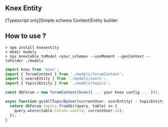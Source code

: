 Knex Entity
----
[Typescript only]Simple schema Context/Entity builder

## How to use ?
```
> npm install knexentity
> mkdir models
> npx knextable toModel <your_schema> --useMoment --genContext --toFolder ./models
```

```ts
import knex from 'knex';
import { forumContext } from './models/forumContext';
import { usersEntity } from './models/users';
import { topicsEntity } from './models/topics';

const dbForum = new forumContext(knex({ ... your knex config ... }));

async function getAllTopicByUser(currentUser: userEntity) : topicEntity[] {
  return dbForum.topics.fromDb((query, table) => {
    query.where(table.Column.userId, currentUser.id);
  });
}
```


